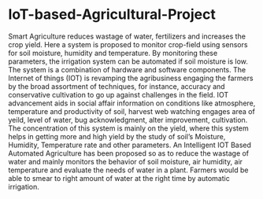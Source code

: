 # IoT-based-Agricultural-Project
Smart Agriculture reduces wastage of water, fertilizers and increases the crop yield. Here a system is proposed to monitor crop-field using sensors for soil moisture, humidity and temperature. By monitoring these parameters, the irrigation system can be automated if soil moisture is low.
The system is a combination of hardware and software components. The Internet of things (IOT) is revamping the agribusiness engaging the farmers by the broad assortment of techniques, for instance, accuracy and conservative cultivation to go up against challenges in the field. IOT advancement aids in social affair information on conditions like atmosphere, temperature and productivity of soil, harvest web watching engages area of yeild, level of water, bug acknowledgment, alter improvement, cultivation. The concentration of this system is mainly on the yield, where this system helps in getting more and high yield by the study of soil’s Moisture, Humidity, Temperature rate and other parameters. An Intelligent IOT Based Automated Agriculture has been proposed so as to reduce the wastage of water and mainly monitors the behavior of soil moisture, air humidity, air temperature and evaluate the needs of water in a plant. Farmers would be able to smear to right amount of water at the right time by automatic irrigation.
